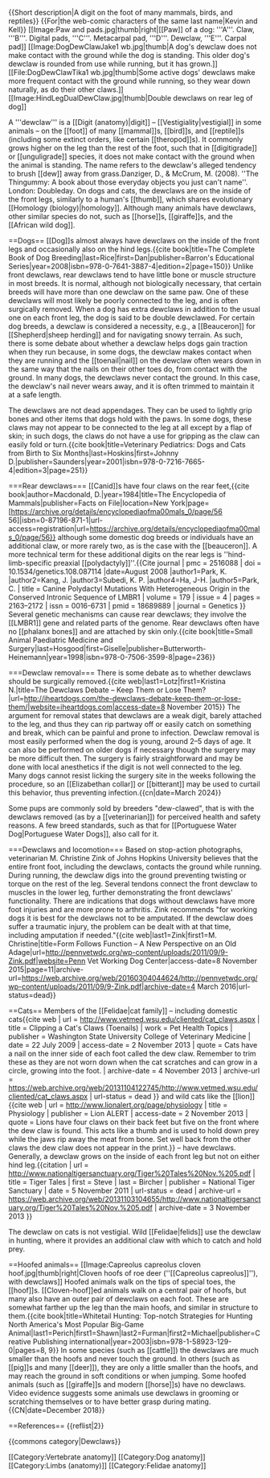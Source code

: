 {{Short description|A digit on the foot of many mammals, birds, and reptiles}}
{{For|the web-comic characters of the same last name|Kevin and Kell}}
[[Image:Paw and pads.jpg|thumb|right|[[Paw]] of a dog: '''A'''. Claw, '''B'''. Digital pads, '''C'''. Metacarpal pad, '''D'''. Dewclaw, '''E'''. Carpal pad]]
[[Image:DogDewClawJake1 wb.jpg|thumb|A dog's dewclaw does not make contact with the ground while the dog is standing. This older dog's dewclaw is rounded from use while running, but it has grown.]][[File:DogDewClawTika1 wb.jpg|thumb|Some active dogs' dewclaws make more frequent contact with the ground while running, so they wear down naturally, as do their other claws.]]
[[Image:HindLegDualDewClaw.jpg|thumb|Double dewclaws on rear leg of dog]]

A '''dewclaw''' is a [[Digit (anatomy)|digit]] – [[Vestigiality|vestigial]] in some animals – on the [[foot]] of many [[mammal]]s, [[bird]]s, and [[reptile]]s (including some extinct orders, like certain [[theropod]]s). It commonly grows higher on the leg than the rest of the foot, such that in [[digitigrade]] or [[unguligrade]] species, it does not make contact with the ground when the animal is standing. The name refers to the dewclaw's alleged tendency to brush [[dew]] away from grass.<ref name="Danziger/McCrum">Danziger, D., & McCrum, M. (2008). ''The Thingummy: A book about those everyday objects you just can't name''. London: Doubleday.</ref> On dogs and cats, the dewclaws are on the inside of the front legs, similarly to a human's [[thumb]], which shares evolutionary [[Homology (biology)|homology]].<ref name=Penn/>  Although many animals have dewclaws, other similar species do not, such as [[horse]]s, [[giraffe]]s, and the [[African wild dog]].

==Dogs==
[[Dog]]s almost always have dewclaws on the inside of the front legs and occasionally also on the hind legs.<ref name="Danziger/McCrum" /><ref>{{cite book|title=The Complete Book of Dog Breeding|last=Rice|first=Dan|publisher=Barron's Educational Series|year=2008|isbn=978-0-7641-3887-4|edition=2|page=150}}<!--|access-date=2010-01-02--></ref> Unlike front dewclaws, rear dewclaws tend to have little bone or muscle structure in most breeds. It is normal, although not biologically necessary, that certain breeds will have more than one dewclaw on the same paw. One of these dewclaws will most likely be poorly connected to the leg, and is often surgically removed. When a dog has extra dewclaws in addition to the usual one on each front leg, the dog is said to be double dewclawed. For certain dog breeds, a dewclaw is considered a necessity, e.g., a [[Beauceron]] for [[Shepherd|sheep herding]] and for navigating snowy terrain.<ref name="Danziger/McCrum" /> As such, there is some debate about whether a dewclaw helps dogs gain traction when they run because, in some dogs, the dewclaw makes contact when they are running and the [[toenail|nail]] on the dewclaw often wears down in the same way that the nails on their other toes do, from contact with the ground. In many dogs, the dewclaws never contact the ground. In this case, the dewclaw's nail never wears away, and it is often trimmed to maintain it at a safe length.

The dewclaws are not dead appendages. They can be used to lightly grip bones and other items that dogs hold with the paws. In some dogs, these claws may not appear to be connected to the leg at all except by a flap of skin; in such dogs, the claws do not have a use for gripping as the claw can easily fold or turn.<ref>{{cite book|title=Veterinary Pediatrics: Dogs and Cats from Birth to Six Months|last=Hoskins|first=Johnny D.|publisher=Saunders|year=2001|isbn=978-0-7216-7665-4|edition=3|page=251}}<!--|access-date=2010-01-02--></ref>

===Rear dewclaws===
[[Canid]]s have four claws on the rear feet,<ref>{{cite book|author=Macdonald, D.|year=1984|title=The Encyclopedia of Mammals|publisher=Facts on File|location=New York|page=[https://archive.org/details/encyclopediaofma00mals_0/page/56 56]|isbn=0-87196-871-1|url-access=registration|url=https://archive.org/details/encyclopediaofma00mals_0/page/56}}</ref> although some domestic dog breeds or individuals have an additional claw, or more rarely two, as is the case with the [[beauceron]]. A more technical term for these additional digits on the rear legs is ''hind-limb-specific preaxial [[polydactyly]]''.<ref name="park">{{Cite journal | pmc = 2516088 | doi = 10.1534/genetics.108.087114 |date=August 2008 |author1=Park, K. |author2=Kang, J. |author3=Subedi, K. P. |author4=Ha, J-H. |author5=Park, C. | title = Canine Polydactyl Mutations With Heterogeneous Origin in the Conserved Intronic Sequence of LMBR1 | volume = 179 | issue = 4 | pages = 2163–2172 | issn = 0016-6731 | pmid = 18689889 | journal = Genetics }}</ref> Several genetic mechanisms can cause rear dewclaws; they involve the [[LMBR1]] gene and related parts of the genome.<ref name="park"/> Rear dewclaws often have no [[phalanx bones]] and are attached by skin only.<ref>{{cite book|title=Small Animal Paediatric Medicine and Surgery|last=Hosgood|first=Giselle|publisher=Butterworth-Heinemann|year=1998|isbn=978-0-7506-3599-8|page=236}}<!--|access-date=2010-01-02--></ref>

===Dewclaw removal===
There is some debate as to whether dewclaws should be surgically removed.<ref name="Danziger/McCrum" /><ref name=3ways>{{cite web|last1=Lotz|first1=Kristina N.|title=The Dewclaws Debate – Keep Them or Lose Them?|url=http://iheartdogs.com/the-dewclaws-debate-keep-them-or-lose-them/|website=iheartdogs.com|access-date=8 November 2015}}</ref> The argument for removal states that dewclaws are a weak digit, barely attached to the leg, and thus they can rip partway off or easily catch on something and break, which can be painful and prone to infection. Dewclaw removal is most easily performed when the dog is young, around 2–5 days of age. It can also be performed on older dogs if necessary though the surgery may be more difficult then.  The surgery is fairly straightforward and may be done with local anesthetics if the digit is not well connected to the leg.  Many dogs cannot resist licking the surgery site in the weeks following the procedure, so an [[Elizabethan collar]] or [[bitterant]] may be used to curtail this behavior, thus preventing infection.{{cn|date=March 2024}}

Some pups are commonly sold by breeders "dew-clawed", that is with the dewclaws removed (as by a [[veterinarian]]) for perceived health and safety reasons. A few breed standards, such as that for [[Portuguese Water Dog|Portuguese Water Dogs]], also call for it.

===Dewclaws and locomotion===
Based on stop-action photographs, veterinarian M. Christine Zink of Johns Hopkins University believes that the entire front foot, including the dewclaws, contacts the ground while running. During running, the dewclaw digs into the ground preventing twisting or torque on the rest of the leg. Several tendons connect the front dewclaw to muscles in the lower leg, further demonstrating the front dewclaws' functionality. There are indications that dogs without dewclaws have more foot injuries and are more prone to arthritis. Zink recommends "for working dogs it is best for the dewclaws not to be amputated. If the dewclaw does suffer a traumatic injury, the problem can be dealt with at that time, including amputation if needed."<ref name=Penn>{{cite web|last1=Zink|first1=M. Christine|title=Form Follows Function – A New Perspective on an Old Adage|url=http://pennvetwdc.org/wp-content/uploads/2011/09/9-Zink.pdf|website=Penn Vet Working Dog Center|access-date=8 November 2015|page=11|archive-url=https://web.archive.org/web/20160304044624/http://pennvetwdc.org/wp-content/uploads/2011/09/9-Zink.pdf|archive-date=4 March 2016|url-status=dead}}</ref>

==Cats==
Members of the [[Felidae|cat family]] – including domestic cats<ref name=WSU>{{cite web | url = http://www.vetmed.wsu.edu/cliented/cat_claws.aspx | title = Clipping a Cat's Claws (Toenails) | work = Pet Health Topics | publisher = Washington State University College of Veterinary Medicine | date = 22 July 2009 | access-date = 2 November 2013 | quote = Cats have a nail on the inner side of each foot called the dew claw. Remember to trim these as they are not worn down when the cat scratches and can grow in a circle, growing into the foot. | archive-date = 4 November 2013 | archive-url = https://web.archive.org/web/20131104122745/http://www.vetmed.wsu.edu/cliented/cat_claws.aspx | url-status = dead }}</ref> and wild cats like the [[lion]]<ref name=lionalert>{{cite web | url = http://www.lionalert.org/page/physiology | title = Physiology | publisher = Lion ALERT | access-date = 2 November 2013 | quote = Lions have four claws on their back feet but five on the front where the dew claw is found. This acts like a thumb and is used to hold down prey while the jaws rip away the meat from bone. Set well back from the other claws the dew claw does not appear in the print.}}</ref> – have dewclaws. Generally, a dewclaw grows on the inside of each front leg but not on either hind leg.<ref>{{citation | url = http://www.nationaltigersanctuary.org/Tiger%20Tales%20Nov.%205.pdf | title = Tiger Tales | first = Steve | last = Bircher | publisher = National Tiger Sanctuary | date = 5 November 2011 | url-status = dead | archive-url = https://web.archive.org/web/20131103104655/http://www.nationaltigersanctuary.org/Tiger%20Tales%20Nov.%205.pdf | archive-date = 3 November 2013 }}</ref>

The dewclaw on cats is not vestigial. Wild [[Felidae|felids]] use the dewclaw in hunting, where it provides an additional claw with which to catch and hold prey.<ref name=lionalert/>

==Hoofed animals==
[[Image:Capreolus capreolus cloven hoof.jpg|thumb|right|Cloven hoofs of roe deer (''[[Capreolus capreolus]]''), with dewclaws]]
Hoofed animals walk on the tips of special toes, the [[hoof]]s. [[Cloven-hoof]]ed animals walk on a central pair of hoofs, but many also have an outer pair of dewclaws on each foot.  These are somewhat farther up the leg than the main hoofs, and similar in structure to them.<ref>{{cite book|title=Whitetail Hunting: Top-notch Strategies for Hunting North America's Most Popular Big-Game Animal|last1=Perich|first1=Shawn|last2=Furman|first2=Michael|publisher=Creative Publishing international|year=2003|isbn=978-1-58923-129-0|pages=8, 9}}<!--|access-date=2010-01-02--></ref>  In some species (such as [[cattle]]) the dewclaws are much smaller than the hoofs and never touch the ground. In others (such as [[pig]]s and many [[deer]]), they are only a little smaller than the hoofs, and may reach the ground in soft conditions or when jumping. Some hoofed animals (such as [[giraffe]]s and modern [[horse]]s) have no dewclaws. Video evidence suggests some animals use dewclaws in grooming or scratching themselves or to have better grasp during mating.{{CN|date=December 2018}}

==References==
{{reflist|2}}

{{commons category|Dewclaws}}

[[Category:Vertebrate anatomy]]
[[Category:Dog anatomy]]
[[Category:Limbs (anatomy)]]
[[Category:Felidae anatomy]]